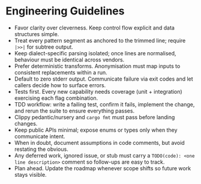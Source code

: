 # Engineering Guidelines

- Favor clarity over cleverness. Keep control flow explicit and data structures simple.
- Treat every pattern segment as anchored to the trimmed line; require `|>>|` for subtree output.
- Keep dialect-specific parsing isolated; once lines are normalised, behaviour must be identical across vendors.
- Prefer deterministic transforms. Anonymisation must map inputs to consistent replacements within a run.
- Default to zero stderr output. Communicate failure via exit codes and let callers decide how to surface errors.
- Tests first. Every new capability needs coverage (unit + integration) exercising each flag combination.
- TDD workflow: write a failing test, confirm it fails, implement the change, and rerun the suite to ensure everything passes.
- Clippy pedantic/nursery and `cargo fmt` must pass before landing changes.
- Keep public APIs minimal; expose enums or types only when they communicate intent.
- When in doubt, document assumptions in code comments, but avoid restating the obvious.
- Any deferred work, ignored issue, or stub must carry a `TODO(code): <one line description>` comment so follow-ups are easy to track.
- Plan ahead. Update the roadmap whenever scope shifts so future work stays visible.
